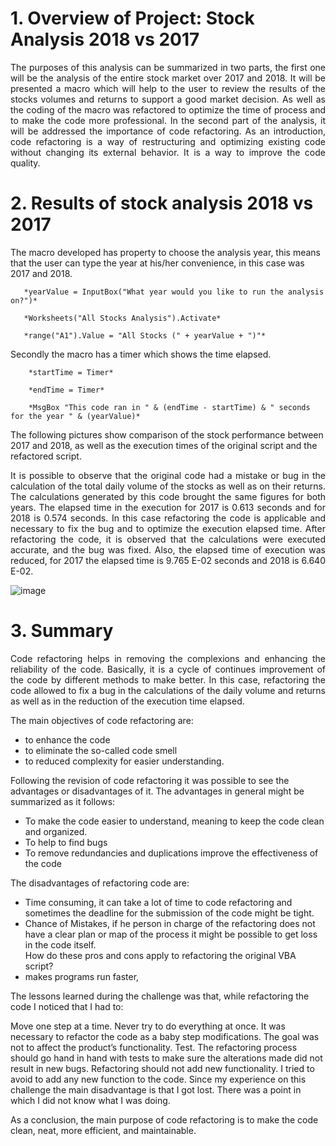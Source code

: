 
# 1.	Overview of Project: Stock Analysis 2018 vs 2017

<p align="justify"> The purposes of this analysis can be summarized in two parts, the first one will be the analysis of the entire stock market over 2017 and 2018. It will be presented a macro which will help to the user to review the results of the stocks volumes and returns to support a good market decision. As well as the coding of the macro was refactored to optimize the time of process and to make the code more professional.  
In the second part of the analysis, it will be addressed the importance of code refactoring. As an introduction, code refactoring is a way of restructuring and optimizing existing code without changing its external behavior. It is a way to improve the code quality. 

# 2.	Results of stock analysis 2018 vs 2017

 The macro developed has property to choose the analysis year, this means that the user can type the year at his/her convenience, in this case was 2017 and 2018. 

       *yearValue = InputBox("What year would you like to run the analysis on?")*

       *Worksheets("All Stocks Analysis").Activate*

       *range("A1").Value = "All Stocks (" + yearValue + ")"* 

Secondly the macro has a timer which shows the time elapsed.  
 
        *startTime = Timer*

        *endTime = Timer*

        *MsgBox "This code ran in " & (endTime - startTime) & " seconds for the year " & (yearValue)*


The following pictures show comparison of the stock performance between 2017 and 2018, as well as the execution times of the original script and the refactored script.
 
<p align="justify"> It is possible to observe that the original code had a mistake or bug in the calculation of the total daily volume of the stocks as well as on their returns. The calculations generated by this code brought the same figures for both years. The elapsed time in the execution for 2017 is 0.613 seconds and for 2018 is 0.574 seconds. 
In this case refactoring the code is applicable and necessary to fix the bug and to optimize the execution elapsed time. After refactoring the code, it is observed that the calculations were executed accurate, and the bug was fixed. Also, the elapsed time of execution was reduced, for 2017 the elapsed time is 9.765 E-02 seconds and 2018 is 6.640 E-02.
 
![image](https://user-images.githubusercontent.com/95872614/149551479-13cc8a9d-400c-494d-bc03-c890ef45c912.png)

# 3.	Summary
 
<p align="justify"> Code refactoring helps in removing the complexions and enhancing the reliability of the code. Basically, it is a cycle of continues improvement of the code by different methods to make better. In this case, refactoring the code allowed to fix a bug in the calculations of the daily volume and returns as well as in the reduction of the execution time elapsed. 

The main objectives of code refactoring are:
-	to enhance the code
-	to eliminate the so-called code smell 
-	to reduced complexity for easier understanding. 

Following the revision of code refactoring it was possible to see the advantages or disadvantages of it. The advantages in general might be summarized as it follows:
-	To make the code easier to understand, meaning to keep the code clean and organized. 
-	To help to find bugs
-	To remove redundancies and duplications improve the effectiveness of the code

The disadvantages of refactoring code are:
- Time consuming, it can take a lot of time to code refactoring and sometimes the deadline for the submission of the code might be tight.  
- Chance of Mistakes, if he person in charge of the refactoring does not have a clear plan or map of the process it might be possible to get loss in the code itself.  
How do these pros and cons apply to refactoring the original VBA script?
-	makes programs run faster,

The lessons learned during the challenge was that, while refactoring the code I noticed that I had to: 

Move one step at a time. Never try to do everything at once. It was necessary to refactor the code as a baby step modifications. The goal was not to affect the product’s functionality.
Test. The refactoring process should go hand in hand with tests to make sure the alterations made did not result in new bugs.
Refactoring should not add new functionality. I tried to avoid to add any new function to the code. 
Since my experience on this challenge the main disadvantage is that I got lost. There was a point in which I did not know what I was doing. 

As a conclusion, the main purpose of code refactoring is to make the code clean, neat, more efficient, and maintainable.
